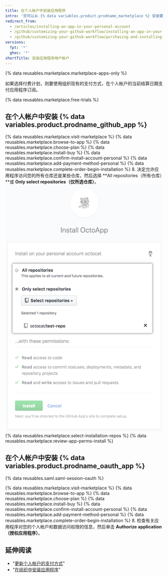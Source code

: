 ```yaml
---
title: 在个人帐户中安装应用程序
intro: '您可以从 {% data variables.product.prodname_marketplace %} 安装要在个人帐户中使用的应用程序。'
redirect_from:
  - /articles/installing-an-app-in-your-personal-account
  - /github/customizing-your-github-workflow/installing-an-app-in-your-personal-account
  - /github/customizing-your-github-workflow/purchasing-and-installing-apps-in-github-marketplace/installing-an-app-in-your-personal-account
versions:
  fpt: '*'
  ghec: '*'
shortTitle: 安装应用程序用户帐户
---
```


{% data reusables.marketplace.marketplace-apps-only %}

如果选择付费计划，则要使用组织现有的支付方式，在个人帐户的当前结算日期支付应用程序订阅。

{% data reusables.marketplace.free-trials %}

## 在个人帐户中安装 {% data variables.product.prodname_github_app %}

{% data reusables.marketplace.visit-marketplace %}
{% data reusables.marketplace.browse-to-app %}
{% data reusables.marketplace.choose-plan %}
{% data reusables.marketplace.install-buy %}
{% data reusables.marketplace.confirm-install-account-personal %}
{% data reusables.marketplace.add-payment-method-personal %}
{% data reusables.marketplace.complete-order-begin-installation %}
8. 决定允许应用程序访问您的所有仓库还是某些仓库，然后选择 **All repositories（所有仓库）**或 **Only select repositories（仅所选仓库）**。 ![用于在所有仓库或某些仓库上安装应用程序的选项单选按钮](/assets/images/help/marketplace/marketplace-choose-repo-install-option.png)
{% data reusables.marketplace.select-installation-repos %}
{% data reusables.marketplace.review-app-perms-install %}

## 在个人帐户中安装 {% data variables.product.prodname_oauth_app %}

{% data reusables.saml.saml-session-oauth %}

{% data reusables.marketplace.visit-marketplace %}
{% data reusables.marketplace.browse-to-app %}
{% data reusables.marketplace.choose-plan %}
{% data reusables.marketplace.install-buy %}
{% data reusables.marketplace.confirm-install-account-personal %}
{% data reusables.marketplace.add-payment-method-personal %}
{% data reusables.marketplace.complete-order-begin-installation %}
8. 检查有关应用程序对您的个人帐户和数据访问权限的信息，然后单击 **Authorize application（授权应用程序）**。

## 延伸阅读

- "[更新个人帐户的支付方式](/articles/updating-your-personal-account-s-payment-method)"
- "[在组织中安装应用程序](/articles/installing-an-app-in-your-organization)"
